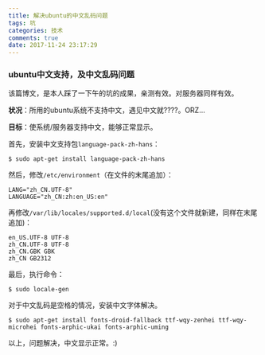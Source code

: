 ```yaml
---
title: 解决ubuntu的中文乱码问题
tags: 坑
categories: 技术
comments: true
date: 2017-11-24 23:17:29
---
```


<!--more-->

### ubuntu中文支持，及中文乱码问题

该篇博文，是本人踩了一下午的坑的成果，亲测有效。对服务器同样有效。

**状况**：所用的ubuntu系统不支持中文，遇见中文就????。ORZ...

**目标**：使系统/服务器支持中文，能够正常显示。

首先，安装中文支持包`language-pack-zh-hans`：

```
$ sudo apt-get install language-pack-zh-hans
```

然后，修改`/etc/environment`（在文件的末尾追加）：

```
LANG="zh_CN.UTF-8"
LANGUAGE="zh_CN:zh:en_US:en"
```

再修改`/var/lib/locales/supported.d/local`(没有这个文件就新建，同样在末尾追加)：

```
en_US.UTF-8 UTF-8
zh_CN.UTF-8 UTF-8
zh_CN.GBK GBK
zh_CN GB2312
```

最后，执行命令：

```
$ sudo locale-gen
```

对于中文乱码是空格的情况，安装中文字体解决。

```
$ sudo apt-get install fonts-droid-fallback ttf-wqy-zenhei ttf-wqy-microhei fonts-arphic-ukai fonts-arphic-uming
```

以上，问题解决，中文显示正常。:)
